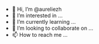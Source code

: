 - 👋 Hi, I’m @aureliezh
- 👀 I’m interested in ...
- 🌱 I’m currently learning ...
- 💞️ I’m looking to collaborate on ...
- 📫 How to reach me ...

<!---
aureliezh/aureliezh is a ✨ special ✨ repository because its `README.md` (this file) appears on your GitHub profile.
You can click the Preview link to take a look at your changes.
--->
